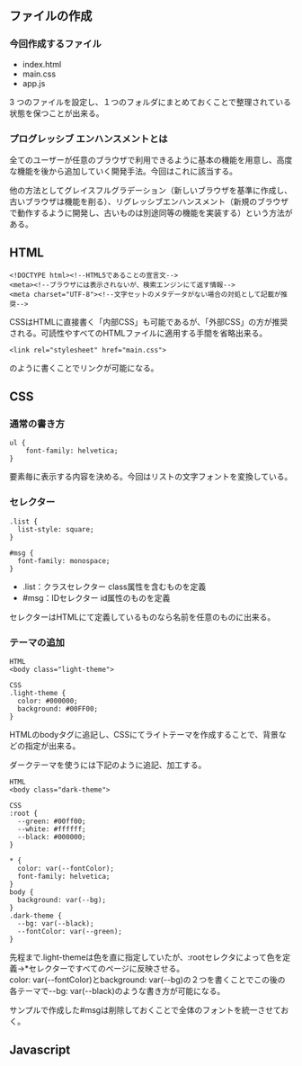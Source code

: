 ## ファイルの作成
### 今回作成するファイル
- index.html
- main.css
- app.js
  
3 つのファイルを設定し、１つのフォルダにまとめておくことで整理されている状態を保つことが出来る。  
  
### プログレッシブ エンハンスメントとは
全てのユーザーが任意のブラウザで利用できるように基本の機能を用意し、高度な機能を後から追加していく開発手法。今回はこれに該当する。  
  
他の方法としてグレイスフルグラデーション（新しいブラウザを基準に作成し、古いブラウザは機能を削る）、リグレッシブエンハンスメント（新規のブラウザで動作するように開発し、古いものは別途同等の機能を実装する）という方法がある。  
  
## HTML
```
<!DOCTYPE html><!--HTML5であることの宣言文-->
<meta><!--ブラウザには表示されないが、検索エンジンにて返す情報-->  
<meta charset="UTF-8"><!--文字セットのメタデータがない場合の対処として記載が推奨-->
```
   
CSSはHTMLに直接書く「内部CSS」も可能であるが、「外部CSS」の方が推奨される。可読性やすべてのHTMLファイルに適用する手間を省略出来る。  
   
```
<link rel="stylesheet" href="main.css">
```
のように書くことでリンクが可能になる。  
  
## CSS
### 通常の書き方
```
ul {
    font-family: helvetica;
}
```
要素毎に表示する内容を決める。今回はリストの文字フォントを変換している。
  
### セレクター
```
.list {
  list-style: square;
}

#msg {
  font-family: monospace;
}
```
 - .list：クラスセレクター
 class属性を含むものを定義
 - #msg：IDセレクター
 id属性のものを定義
  
セレクターはHTMLにて定義しているものなら名前を任意のものに出来る。  
  
### テーマの追加
```
HTML
<body class="light-theme">

CSS
.light-theme {
  color: #000000;
  background: #00FF00;
}
```
HTMLのbodyタグに追記し、CSSにてライトテーマを作成することで、背景などの指定が出来る。  
  
ダークテーマを使うには下記のように追記、加工する。  
```
HTML
<body class="dark-theme">

CSS
:root {
  --green: #00ff00;
  --white: #ffffff;
  --black: #000000;
}

* {
  color: var(--fontColor);
  font-family: helvetica;
}
body {
  background: var(--bg);
}
.dark-theme {
  --bg: var(--black);
  --fontColor: var(--green);
}
```
先程まで.light-themeは色を直に指定していたが、:rootセレクタによって色を定義→*セレクターですべてのページに反映させる。  
color: var(--fontColor)とbackground: var(--bg)の２つを書くことでこの後の各テーマで--bg: var(--black)のような書き方が可能になる。  
  
サンプルで作成した#msgは削除しておくことで全体のフォントを統一させておく。  
  
## Javascript
